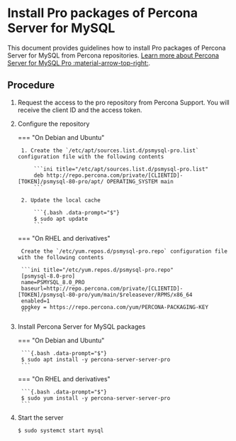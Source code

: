 # Install Pro packages of Percona Server for MySQL

This document provides guidelines how to install Pro packages of Percona Server for MySQL from Percona repositories. [Learn more about Percona Server for MySQL Pro :material-arrow-top-right:](../psmysql-pro.md).

## Procedure

1. Request the access to the pro repository from Percona Support. You will receive the client ID and the access token.

2. Configure the repository

    === "On Debian and Ubuntu"

        1. Create the `/etc/apt/sources.list.d/psmysql-pro.list` configuration file with the following contents

            ```ini title="/etc/apt/sources.list.d/psmysql-pro.list"
            deb http://repo.percona.com/private/[CLIENTID]-[TOKEN]/psmysql-80-pro/apt/ OPERATING_SYSTEM main
            ```

        2. Update the local cache

            ```{.bash .data-prompt="$"}
            $ sudo apt update
            ```

    === "On RHEL and derivatives"

        Create the `/etc/yum.repos.d/psmysql-pro.repo` configuration file with the following contents

        ```ini title="/etc/yum.repos.d/psmysql-pro.repo"
        [psmysql-8.0-pro]
        name=PSMYSQL_8.0_PRO
        baseurl=http://repo.percona.com/private/[CLIENTID]-[TOKEN]/psmysql-80-pro/yum/main/$releasever/RPMS/x86_64
        enabled=1
        gpgkey = https://repo.percona.com/yum/PERCONA-PACKAGING-KEY
        ```

3. Install Percona Server for MySQL packages

    === "On Debian and Ubuntu"

        ```{.bash .data-prompt="$"}
        $ sudo apt install -y percona-server-server-pro
        ```

    === "On RHEL and derivatives"

        ```{.bash .data-prompt="$"}
        $ sudo yum install -y percona-server-server-pro
        ```

4. Start the server

    ```{.bash .data-prompt="$"}
    $ sudo systemct start mysql
    ```

